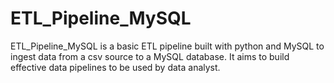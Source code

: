 # ETL_Pipeline_MySQL
ETL_Pipeline_MySQL is a basic ETL pipeline built with python and MySQL to ingest data from a csv source to a MySQL database. It aims to build effective data pipelines to be used by data analyst.
